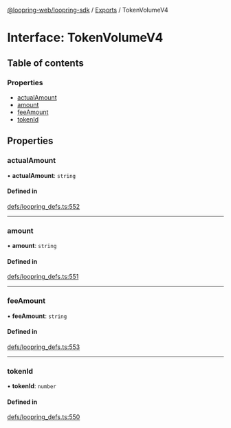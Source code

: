 [@loopring-web/loopring-sdk](../README.md) / [Exports](../modules.md) / TokenVolumeV4

# Interface: TokenVolumeV4

## Table of contents

### Properties

- [actualAmount](TokenVolumeV4.md#actualamount)
- [amount](TokenVolumeV4.md#amount)
- [feeAmount](TokenVolumeV4.md#feeamount)
- [tokenId](TokenVolumeV4.md#tokenid)

## Properties

### actualAmount

• **actualAmount**: `string`

#### Defined in

[defs/loopring_defs.ts:552](https://github.com/Loopring/loopring_sdk/blob/9d83b66/src/defs/loopring_defs.ts#L552)

___

### amount

• **amount**: `string`

#### Defined in

[defs/loopring_defs.ts:551](https://github.com/Loopring/loopring_sdk/blob/9d83b66/src/defs/loopring_defs.ts#L551)

___

### feeAmount

• **feeAmount**: `string`

#### Defined in

[defs/loopring_defs.ts:553](https://github.com/Loopring/loopring_sdk/blob/9d83b66/src/defs/loopring_defs.ts#L553)

___

### tokenId

• **tokenId**: `number`

#### Defined in

[defs/loopring_defs.ts:550](https://github.com/Loopring/loopring_sdk/blob/9d83b66/src/defs/loopring_defs.ts#L550)
